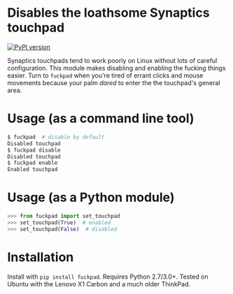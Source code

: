 # Disables the loathsome Synaptics touchpad
[![PyPI version](https://badge.fury.io/py/fuckpad.svg)](https://badge.fury.io/py/fuckpad)

Synaptics touchpads tend to work poorly on Linux without lots of
careful configuration. This module makes disabling and enabling
the fucking things easier. Turn to `fuckpad` when you're tired of
errant clicks and mouse movements because your palm *dared* to
enter the the touchpad's general area.

# Usage (as a command line tool)

```bash
$ fuckpad  # disable by default
Disabled touchpad
$ fuckpad disable
Disabled touchpad
$ fuckpad enable
Enabled touchpad
```

# Usage (as a Python module)

```python
>>> from fuckpad import set_touchpad
>>> set_touchpad(True)  # enabled
>>> set_touchpad(False)  # disabled
```

# Installation
Install with `pip install fuckpad`. Requires Python 2.7/3.0+.
Tested on Ubuntu with the Lenovo X1 Carbon and a much older ThinkPad.
